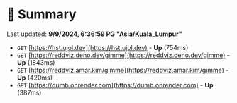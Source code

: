 # 📖 Summary
Last updated: **9/9/2024, 6:36:59 PG "Asia/Kuala_Lumpur"**

- `GET` [https://hst.ujol.dev](https://hst.ujol.dev) - **Up** (754ms)
- `GET` [https://reddviz.deno.dev/gimme](https://reddviz.deno.dev/gimme) - **Up** (1843ms)
- `GET` [https://reddviz.amar.kim/gimme](https://reddviz.amar.kim/gimme) - **Up** (420ms)
- `GET` [https://dumb.onrender.com](https://dumb.onrender.com) - **Up** (387ms)
